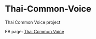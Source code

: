 # Thai-Common-Voice
Thai Common Voice project

FB page: [Thai Common Voice](https://www.facebook.com/profile.php?id=100086438907576)
